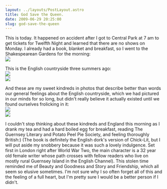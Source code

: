```yaml
---
layout: ../layouts/PostLayout.astro
title: God Save the Queen.
date: 2009-06-29 20:25:00
slug: god-save-the-queen
---
```


This is today. It happened on accident after I got to Central Park at 7 am to get tickets for Twelfth Night and learned that there are no shows on Monday. I already had a book, blanket and breakfast, so I went to the Shakespearean Gardens for the morning:  
[![](http://1.bp.blogspot.com/_uemGSKgAPTU/SkkpsOkZlnI/AAAAAAAAAYk/XnzIqjCb14g/s200/IMG_3557.JPG)](http://1.bp.blogspot.com/_uemGSKgAPTU/SkkpsOkZlnI/AAAAAAAAAYk/XnzIqjCb14g/s1600-h/IMG_3557.JPG)  
  
  
  
  
  
  
  
  
This is the English countryside three summers ago:  
[![](http://3.bp.blogspot.com/_uemGSKgAPTU/Skkq3MtvlSI/AAAAAAAAAYs/FgkCtFvku7A/s200/IMG_0673.JPG)](http://3.bp.blogspot.com/_uemGSKgAPTU/Skkq3MtvlSI/AAAAAAAAAYs/FgkCtFvku7A/s1600-h/IMG_0673.JPG)  
[![](http://2.bp.blogspot.com/_uemGSKgAPTU/SkkrgabB0lI/AAAAAAAAAY0/gloJTCDH-ko/s200/IMG_0772.JPG)](http://2.bp.blogspot.com/_uemGSKgAPTU/SkkrgabB0lI/AAAAAAAAAY0/gloJTCDH-ko/s1600-h/IMG_0772.JPG)  
  
  
  
  
  
  
  
  
  
  
  
  
  
  
  
  
And these are my sweet kindreds in photos that describe better than words our general feelings about the English countryside, which we had pictured in our minds for so long, but didn't really believe it actually existed until we found ourselves frolicking in it:  
[![](http://4.bp.blogspot.com/_uemGSKgAPTU/Skku2UJbBBI/AAAAAAAAAZE/O6ZtXVukg3s/s200/IMG_0626.JPG)](http://4.bp.blogspot.com/_uemGSKgAPTU/Skku2UJbBBI/AAAAAAAAAZE/O6ZtXVukg3s/s1600-h/IMG_0626.JPG)  
[![](http://3.bp.blogspot.com/_uemGSKgAPTU/Skku2KqXqnI/AAAAAAAAAY8/bN1mpUL6Qvc/s200/IMG_0668.JPG)](http://3.bp.blogspot.com/_uemGSKgAPTU/Skku2KqXqnI/AAAAAAAAAY8/bN1mpUL6Qvc/s1600-h/IMG_0668.JPG)  
  
  
  
  
  
  
  
  
  
  
I couldn't stop thinking about these kindreds and England this morning as I drank my tea and had a hard boiled egg for breakfast, reading The Guernsey Literary and Potato Peel Pie Society, and feeling thoroughly British:) (The book is definitely the English dork's version of Chick-Lit, but I will put aside my snobbery because it was such a lovely indulgence. Set first in London right after World War Two, the main character is a 32 year old female writer whose path crosses with fellow readers who live on mostly rural Guernsey Island in the English Channel). This stolen time reminded me of Beauty and Goodness and Story and Friendship, which all seem so elusive sometimes. I'm not sure why I so often forget all of this and the feeling of a full heart, but I'm pretty sure I would be a better person if I didn't.